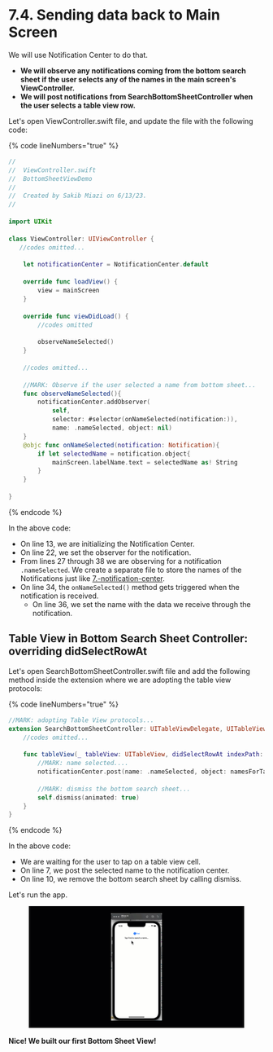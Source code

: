 # 7.4. Sending data back to Main Screen

We will use Notification Center to do that.&#x20;

* **We will observe any notifications coming from the bottom search sheet if the user selects any of the names in the main screen's ViewController.**
* **We will post notifications from SearchBottomSheetController when the user selects a table view row.**&#x20;

Let's open ViewController.swift file, and update the file with the following code:

{% code lineNumbers="true" %}
```swift
//
//  ViewController.swift
//  BottomSheetViewDemo
//
//  Created by Sakib Miazi on 6/13/23.
//

import UIKit

class ViewController: UIViewController {
   //codes omitted...
    
    let notificationCenter = NotificationCenter.default
    
    override func loadView() {
        view = mainScreen
    }

    override func viewDidLoad() {
        //codes omitted
        
        observeNameSelected() 
    }
    
    //codes omitted...

    //MARK: Observe if the user selected a name from bottom sheet...
    func observeNameSelected(){
        notificationCenter.addObserver(
            self,
            selector: #selector(onNameSelected(notification:)),
            name: .nameSelected, object: nil)
    }
    @objc func onNameSelected(notification: Notification){
        if let selectedName = notification.object{
            mainScreen.labelName.text = selectedName as! String
        }
    }
  
}
```
{% endcode %}

In the above code:

* On line 13, we are initializing the Notification Center.
* On line 22, we set the observer for the notification.
* From lines 27 through 38 we are observing for a notification `.nameSelected`. We create a separate file to store the names of the Notifications just like [7.-notification-center](../../7.-notification-center/ "mention").&#x20;
* On line 34, the `onNameSelected()` method gets triggered when the notification is received.&#x20;
  * On line 36, we set the name with the data we receive through the notification.

## Table View in Bottom Search Sheet Controller: overriding didSelectRowAt

Let's open SearchBottomSheetController.swift file and add the following method inside the extension where we are adopting the table view protocols:

{% code lineNumbers="true" %}
```swift
//MARK: adopting Table View protocols...
extension SearchBottomSheetController: UITableViewDelegate, UITableViewDataSource{
    //codes omitted...
    
    func tableView(_ tableView: UITableView, didSelectRowAt indexPath: IndexPath) {
        //MARK: name selected....
        notificationCenter.post(name: .nameSelected, object: namesForTableView[indexPath.row])
        
        //MARK: dismiss the bottom search sheet...
        self.dismiss(animated: true)
    }
}
```
{% endcode %}

In the above code:

* We are waiting for the user to tap on a table view cell.&#x20;
* On line 7, we post the selected name to the notification center.
* On line 10, we remove the bottom search sheet by calling dismiss.

Let's run the app.

<figure><img src="../../.gitbook/assets/seven.5.gif" alt=""><figcaption></figcaption></figure>

**Nice! We built our first Bottom Sheet View!**

